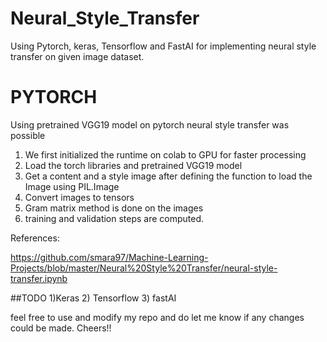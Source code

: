 # Neural_Style_Transfer
Using Pytorch, keras, Tensorflow and FastAI for implementing neural style transfer on given image dataset.

# PYTORCH

Using pretrained VGG19 model on pytorch neural style transfer was possible
1) We first initialized the runtime on colab to GPU for faster processing
2) Load the torch libraries and pretrained VGG19 model
3) Get a content and a style image after defining the function to load the Image using PIL.Image
4) Convert images to tensors
5) Gram matrix method is done on the images
6) training and validation steps are computed.

References:

https://github.com/smara97/Machine-Learning-Projects/blob/master/Neural%20Style%20Transfer/neural-style-transfer.ipynb

##TODO
1)Keras
2) Tensorflow
3) fastAI

feel free to use and modify my repo and do let me know if any changes could be made.
Cheers!!

